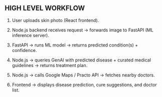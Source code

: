 ## HIGH LEVEL WORKFLOW

1. User uploads skin photo (React frontend).

2. Node.js backend receives request → forwards image to FastAPI (ML inference server).

3. FastAPI → runs ML model → returns predicted condition(s) + confidence.

4. Node.js → queries GenAI with predicted disease + curated medical guidelines → returns treatment plan.

5. Node.js → calls Google Maps / Practo API → fetches nearby doctors.

6. Frontend → displays disease prediction, cure suggestions, and doctor list.